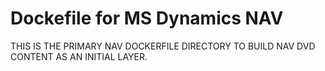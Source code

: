 # Dockefile for MS Dynamics NAV

THIS IS THE PRIMARY NAV DOCKERFILE DIRECTORY TO BUILD NAV DVD CONTENT AS AN INITIAL LAYER.
